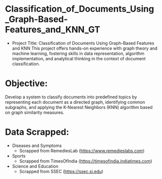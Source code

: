 # Classification_of_Documents_Using_Graph-Based-Features_and_KNN_GT
- Project Title: Classification of Documents Using Graph-Based Features and KNN This project offers hands-on experience with graph theory and machine learning, fostering skills in data representation, algorithm implementation, and analytical thinking in the context of document classification.
# Objective:
Develop a system to classify documents into predefined topics by representing each document as a directed
graph, identifying common subgraphs, and applying the K-Nearest Neighbors (KNN) algorithm based on
graph similarity measures.
# Data Scrapped:
  - Diseases and Symptoms
    - Scrapped from RemediesLab (https://www.remedieslabs.com)
  - Sports
    - Scrapped from TimesOfIndia (https://timesofindia.indiatimes.com)
  - Science and Education
    - Scrapped from SSEC (https://ssec.si.edu)
